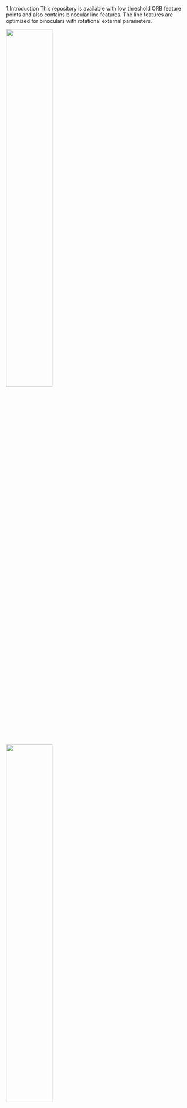
1.Introduction
This repository is available with low threshold ORB feature points and also contains binocular line features. The line features are optimized for binoculars with rotational external parameters.


<img src="https://user-images.githubusercontent.com/41461914/229263074-8cf0d43c-3c17-485e-ab36-2ab1de341b2e.png" width = 50% height =  50% /> <img src="https://user-images.githubusercontent.com/41461914/229263888-43bcc7db-10e7-428b-9e6b-8ac38177aed1.png" width = 50% height =  50% /> 



<img src="https://user-images.githubusercontent.com/41461914/229263134-bd486255-daa7-4a3c-a618-01c267442147.png" width = 30% height =  30% /><img src="https://user-images.githubusercontent.com/41461914/229263525-3e3591ff-37c0-41e2-876d-6a5b9a943cad.png" width = 30% height =  30% />


For video effects, please click
https://www.bilibili.com/video/BV1QN4y1u75P/?spm_id_from=333.999.0.0
arxiv article watch, please click
https://arxiv.org/abs/2207.05244

2.Prerequisites
We have tested the library in Ubuntu 12.04, 14.04 and 16.04, but it should be easy to compile in other platforms. A powerful computer (e.g. i7) will ensure real-time performance and provide more stable and accurate results.

C++11 or C++0x Compiler
We use the new thread and chrono functionalities of C++11.

Pangolin
We use Pangolin for visualization and user interface. Dowload and install instructions can be found at: https://github.com/stevenlovegrove/Pangolin.

OpenCV
We use OpenCV to manipulate images and features. Dowload and install instructions can be found at: http://opencv.org. Required at leat 2.4.3. Tested with OpenCV 2.4.11 and OpenCV 3.2.

Eigen3
Required by g2o (see below). Download and install instructions can be found at: http://eigen.tuxfamily.org. Required at least 3.1.0.

DBoW2 and g2o (Included in Thirdparty folder)
We use modified versions of the DBoW2 library to perform place recognition and g2o library to perform non-linear optimizations. Both modified libraries (which are BSD) are included in the Thirdparty folder.

3.Building ORB-SLAM2 library and examples

```bash
chmod +x build.sh
./build.sh
```
4.Stereo Examples
```bash
./Examples/Stereo/stereo_kitti Vocabulary/ORBvoc.txt Examples/Stereo/KITTIX.yaml PATH_TO_DATASET_FOLDER/dataset/sequences/SEQUENCE_NUMBER
```
